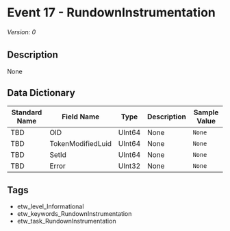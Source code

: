 # Event 17 - RundownInstrumentation
###### Version: 0

## Description
None

## Data Dictionary
|Standard Name|Field Name|Type|Description|Sample Value|
|---|---|---|---|---|
|TBD|OID|UInt64|None|`None`|
|TBD|TokenModifiedLuid|UInt64|None|`None`|
|TBD|SetId|UInt64|None|`None`|
|TBD|Error|UInt32|None|`None`|

## Tags
* etw_level_Informational
* etw_keywords_RundownInstrumentation
* etw_task_RundownInstrumentation